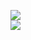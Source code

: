 [![](https://img.shields.io/badge/Made%20With-Github%20Spray-lightgrey.svg?style=for-the-badge&logo=github)](https://github.com/Annihil/github-spray#520)  
[![](https://i.imgur.com/2DrTn0Z.gif)](https://github.com/Annihil/github-spray)